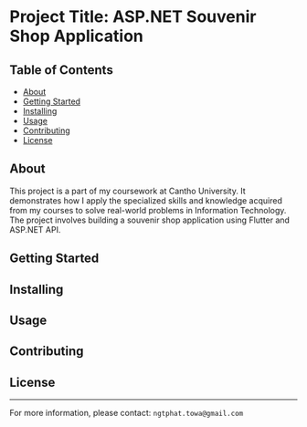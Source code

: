 # Project Title: ASP.NET Souvenir Shop Application

## Table of Contents

- [About](#about)
- [Getting Started](#getting_started)
- [Installing](#installing)
- [Usage](#usage)
- [Contributing](#contributing)
- [License](#License)

## About

This project is a part of my coursework at Cantho University. It demonstrates how I apply the specialized skills and knowledge acquired from my courses to solve real-world problems in Information Technology. The project involves building a souvenir shop application using Flutter and ASP.NET API.

## Getting Started

## Installing

## Usage

## Contributing

## License

---

For more information, please contact: `ngtphat.towa@gmail.com`
    